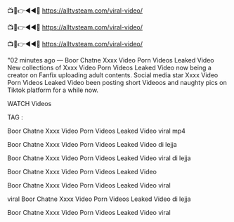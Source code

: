 📺📱👉◄◄🔴  https://alltvsteam.com/viral-video/

📺📱👉◄◄🔴  https://alltvsteam.com/viral-video/

📺📱👉◄◄🔴  https://alltvsteam.com/viral-video/

"02 minutes ago — Boor Chatne Xxxx Video Porn Videos Leaked Video New collections of Xxxx Video Porn Videos Leaked Video now being a creator on Fanfix uploading adult contents. Social media star Xxxx Video Porn Videos Leaked Video been posting short Videoos and naughty pics on Tiktok platform for a while now.

WATCH Videos

TAG :

Boor Chatne Xxxx Video Porn Videos Leaked Video viral mp4

Boor Chatne Xxxx Video Porn Videos Leaked Video di lejja

Boor Chatne Xxxx Video Porn Videos Leaked Video viral di lejja

Boor Chatne Xxxx Video Porn Videos Leaked Video

Boor Chatne Xxxx Video Porn Videos Leaked Video viral

viral Boor Chatne Xxxx Video Porn Videos Leaked Video di lejja

Boor Chatne Xxxx Video Porn Videos Leaked Video viral

